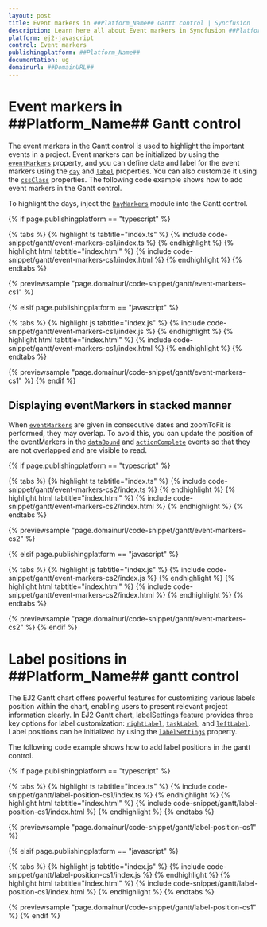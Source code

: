 ```yaml
---
layout: post
title: Event markers in ##Platform_Name## Gantt control | Syncfusion
description: Learn here all about Event markers in Syncfusion ##Platform_Name## Gantt control of Syncfusion Essential JS 2 and more.
platform: ej2-javascript
control: Event markers 
publishingplatform: ##Platform_Name##
documentation: ug
domainurl: ##DomainURL##
---
```


# Event markers in ##Platform_Name## Gantt control

The event markers in the Gantt control is used to highlight the important events in a project. Event markers can be initialized by using the [`eventMarkers`](../api/gantt/eventMarker/) property, and you can define date and label for the event markers using the [`day`](../api/gantt/eventMarker/#day) and [`label`](../api/gantt/eventMarker/#label) properties. You can also customize it using the [`cssClass`](../api/gantt/eventMarker/#cssclass) properties. The following code example shows how to add event markers in the Gantt control.

To highlight the days, inject the [`DayMarkers`](../api/gantt/#daymarkersmodule) module into the Gantt control.

{% if page.publishingplatform == "typescript" %}

 {% tabs %}
{% highlight ts tabtitle="index.ts" %}
{% include code-snippet/gantt/event-markers-cs1/index.ts %}
{% endhighlight %}
{% highlight html tabtitle="index.html" %}
{% include code-snippet/gantt/event-markers-cs1/index.html %}
{% endhighlight %}
{% endtabs %}
        
{% previewsample "page.domainurl/code-snippet/gantt/event-markers-cs1" %}

{% elsif page.publishingplatform == "javascript" %}

{% tabs %}
{% highlight js tabtitle="index.js" %}
{% include code-snippet/gantt/event-markers-cs1/index.js %}
{% endhighlight %}
{% highlight html tabtitle="index.html" %}
{% include code-snippet/gantt/event-markers-cs1/index.html %}
{% endhighlight %}
{% endtabs %}

{% previewsample "page.domainurl/code-snippet/gantt/event-markers-cs1" %}
{% endif %}

## Displaying eventMarkers in stacked manner

When [`eventMarkers`](../api/gantt/eventMarker/) are given in consecutive dates and zoomToFit is performed, they may overlap. To avoid this, you can update the position of the eventMarkers in the [`dataBound`](../api/gantt/#databound) and [`actionComplete`](../api/gantt/#actioncomplete) events so that they are not overlapped and are visible to read.

{% if page.publishingplatform == "typescript" %}

 {% tabs %}
{% highlight ts tabtitle="index.ts" %}
{% include code-snippet/gantt/event-markers-cs2/index.ts %}
{% endhighlight %}
{% highlight html tabtitle="index.html" %}
{% include code-snippet/gantt/event-markers-cs2/index.html %}
{% endhighlight %}
{% endtabs %}
        
{% previewsample "page.domainurl/code-snippet/gantt/event-markers-cs2" %}

{% elsif page.publishingplatform == "javascript" %}

{% tabs %}
{% highlight js tabtitle="index.js" %}
{% include code-snippet/gantt/event-markers-cs2/index.js %}
{% endhighlight %}
{% highlight html tabtitle="index.html" %}
{% include code-snippet/gantt/event-markers-cs2/index.html %}
{% endhighlight %}
{% endtabs %}

{% previewsample "page.domainurl/code-snippet/gantt/event-markers-cs2" %}
{% endif %}

# Label positions in ##Platform_Name## gantt control

The EJ2 Gantt chart offers powerful features for customizing various labels position within the chart, enabling users to present relevant project information clearly. In EJ2 Gantt chart, labelSettings feature provides three key options for label customization: [`rightLabel`](../api/gantt/labelSettings/#rightlabel), [`taskLabel`](../api/gantt/labelSettings/#tasklabel), and [`leftLabel`](../api/gantt/labelSettings/#leftlabel). Label positions can be initialized by using the [`labelSettings`](../api/gantt/labelSettings/) property. 

The following code example shows how to add label positions in the gantt control.

{% if page.publishingplatform == "typescript" %}

 {% tabs %}
{% highlight ts tabtitle="index.ts" %}
{% include code-snippet/gantt/label-position-cs1/index.ts %}
{% endhighlight %}
{% highlight html tabtitle="index.html" %}
{% include code-snippet/gantt/label-position-cs1/index.html %}
{% endhighlight %}
{% endtabs %}
        
{% previewsample "page.domainurl/code-snippet/gantt/label-position-cs1" %}

{% elsif page.publishingplatform == "javascript" %}

{% tabs %}
{% highlight js tabtitle="index.js" %}
{% include code-snippet/gantt/label-position-cs1/index.js %}
{% endhighlight %}
{% highlight html tabtitle="index.html" %}
{% include code-snippet/gantt/label-position-cs1/index.html %}
{% endhighlight %}
{% endtabs %}

{% previewsample "page.domainurl/code-snippet/gantt/label-position-cs1" %}
{% endif %}
